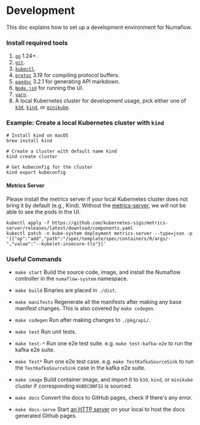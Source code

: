 # Development

This doc explains how to set up a development environment for Numaflow.

### Install required tools

1. [`go`](https://golang.org/doc/install) 1.24+.
1. [`git`](https://help.github.com/articles/set-up-git/).
1. [`kubectl`](https://kubernetes.io/docs/tasks/tools/#kubectl).
1. [`protoc`](https://github.com/protocolbuffers/protobuf) 3.19 for compiling protocol buffers.
1. [`pandoc`](https://pandoc.org/installing.html) 3.2.1 for generating API markdown.
1. [`Node.js®`](https://nodejs.org/en/) for running the UI.
1. [`yarn`](https://classic.yarnpkg.com/en/).
1. A local Kubernetes cluster for development usage, pick either one of [`k3d`](https://k3d.io/), [`kind`](https://kind.sigs.k8s.io/), or [`minikube`](https://minikube.sigs.k8s.io/docs/start/).

### Example: Create a local Kubernetes cluster with `kind`

```shell
# Install kind on macOS
brew install kind

# Create a cluster with default name kind
kind create cluster

# Get kubeconfig for the cluster
kind export kubeconfig
```

#### Metrics Server

Please install the metrics server if your local Kubernetes cluster does not bring it by default (e.g., Kind).
Without the [metrics-server](https://github.com/kubernetes-sigs/metrics-server), we will not be able to see the pods in
the UI.

```shell
kubectl apply -f https://github.com/kubernetes-sigs/metrics-server/releases/latest/download/components.yaml
kubectl patch -n kube-system deployment metrics-server --type=json -p '[{"op":"add","path":"/spec/template/spec/containers/0/args/-","value":"--kubelet-insecure-tls"}]'
```

### Useful Commands

- `make start`
  Build the source code, image, and install the Numaflow controller in the `numaflow-system` namespace.

- `make build`
  Binaries are placed in `./dist`.

- `make manifests`
  Regenerate all the manifests after making any base manifest changes. This is also covered by `make codegen`.

- `make codegen`
  Run after making changes to `./pkg/api/`.

- `make test`
  Run unit tests.

- `make test-*`
  Run one e2e test suite. e.g. `make test-kafka-e2e` to run the kafka e2e suite.

- `make Test*`
  Run one e2e test case. e.g. `make TestKafkaSourceSink` to run the `TestKafkaSourceSink` case in the kafka e2e suite.

- `make image`
  Build container image, and import it to `k3d`, `kind`, or `minikube` cluster if corresponding `KUBECONFIG` is sourced.

- `make docs`
  Convert the docs to GitHub pages, check if there's any error.

- `make docs-serve`
  Start [an HTTP server](http://127.0.0.1:8000/) on your local to host the docs generated Github pages.
